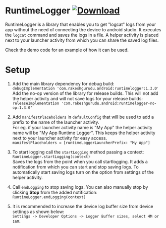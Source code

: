 # RuntimeLogger [ ![Download](https://api.bintray.com/packages/rakex/RuntimeLogger/runtimelogger/images/download.svg) ](https://bintray.com/rakex/RuntimeLogger/runtimelogger/_latestVersion)


RuntimeLogger is a library that enables you to get "logcat" logs from your app without the need of connecting the device to android studio. It executes the `logcat` command and saves the logs in a file. A helper activity is placed next to your launcher activity from which you can share the saved log files.

Check the demo code for an example of how it can be used.

# Setup

1. Add the main library dependency for debug build:  
`debugImplementation 'com.rakeshgurudu.android:runtimelogger:1.3.0'`  
Add the no-op version of the library for release builds. This will not add the helper activity and will not save logs for your release builds:  
`releaseImplementation 'com.rakeshgurudu.android:runtimelogger-no-op:1.3.0'`

2. Add `manifestPlaceholders` in `defaultConfig` that will be used to add a prefix to the name of the launcher activity.  
For eg. if your launcher activity name is "My App" the helper activity name will be "My App Runtime Logger". This keeps the helper activity next to your launcher activity for easy access.  
`manifestPlaceholders = [runtimeLoggerLauncherPrefix: "My App"]`
3. To start logging call the `startLogging` method passing a context:  
`RuntimeLogger.startLogging(context)`  
Saves the logs from the point when you call startlogging. It adds a notification from which you can start and stop saving logs. To automatically start saving logs turn on the option from settings of the helper activity. 
4. Call `endLogging` to stop saving logs. You can also manually stop by clicking **Stop** from the added notification:  
`RuntimeLogger.endLogging(context)`
5. It is recommended to increase the device log buffer size from device settings as shown below:  
`Settings -> Developer Options -> Logger Buffer sizes, select 4M or 16M`.  
